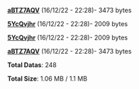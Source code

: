 [**aBTZ7AQV**](/data/aBTZ7AQV.txt) (16/12/22 - 22:28)- 3473 bytes

[**5YcQvjhr**](/data/5YcQvjhr.txt) (16/12/22 - 22:28)- 2009 bytes

[**5YcQvjhr**](/data/5YcQvjhr.txt) (16/12/22 - 22:28)- 2009 bytes

[**aBTZ7AQV**](/data/aBTZ7AQV.txt) (16/12/22 - 22:28)- 3473 bytes

**Total Datas**: 248

**Total Size**: 1.06 MB / 1.1 MB